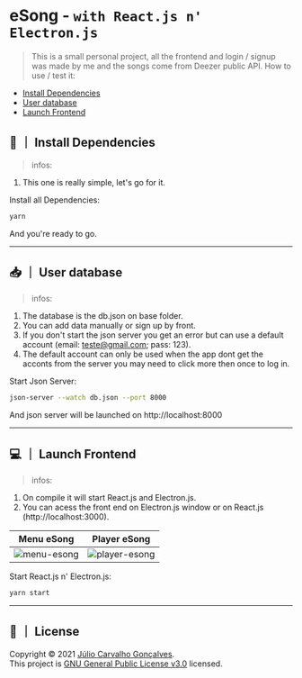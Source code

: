 # eSong - `with React.js n' Electron.js`

> This is a small personal project, all the frontend and login / signup was made by me and the songs come from Deezer public API. How to use / test it:

- [Install Dependencies](#install-dependencies)
- [User database](#user-database)
- [Launch Frontend](#launch-frontend)

## 🔨 ｜ Install Dependencies

> infos:

1. This one is really simple, let's go for it.

Install all Dependencies:

```sh
yarn
```

And you're ready to go.

---

## 📥 ｜ User database

> infos:

1. The database is the db.json on base folder.
2. You can add data manually or sign up by front.
3. If you don't start the json server you get an error but can use a default account (email: teste@gmail.com; pass: 123).
4. The default account can only be used when the app dont get the acconts from the server you may need to click more then once to log in.

Start Json Server:

```sh
json-server --watch db.json --port 8000
```

And json server will be launched on http://localhost:8000

---

## 💻 ｜ Launch Frontend

> infos:

1. On compile it will start React.js and Electron.js.
2. You can acess the front end on Electron.js window or on React.js (http://localhost:3000).

|                                                    Menu eSong                                                    |                                                    Player eSong                                                    |
| :--------------------------------------------------------------------------------------------------------------: | :----------------------------------------------------------------------------------------------------------------: |
| ![menu-esong](https://raw.githubusercontent.com/ImaKrp/eSong---Electron-React/master/public/readme-images/1.png) | ![player-esong](https://raw.githubusercontent.com/ImaKrp/eSong---Electron-React/master/public/readme-images/2.png) |

Start React.js n' Electron.js:

```sh
yarn start
```

---

## 📝 ｜ License

Copyright © 2021 [Júlio Carvalho Gonçalves](https://github.com/ImaKrp).<br />
This project is [GNU General Public License v3.0](https://github.com/ImaKrp/eSong---Electron-React/blob/master/LICENSE) licensed.

